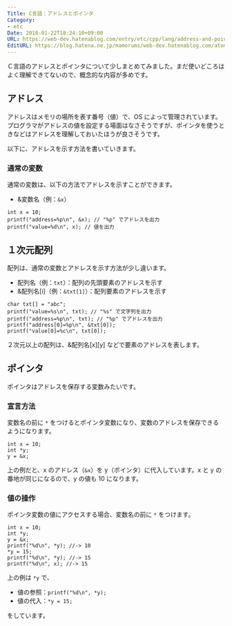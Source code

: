 ```yaml
---
Title: C言語：アドレスとポインタ
Category:
- etc
Date: 2018-01-22T18:24:10+09:00
URL: https://web-dev.hatenablog.com/entry/etc/cpp/lang/address-and-pointer
EditURL: https://blog.hatena.ne.jp/mamorums/web-dev.hatenablog.com/atom/entry/8599973812339931486
---
```


Ｃ言語のアドレスとポインタについて少しまとめてみました。まだ使いどころはよく理解できてないので、概念的な内容が多めです。


## アドレス
アドレスはメモリの場所を表す番号（値）で、OS によって管理されています。プログラマがアドレスの値を設定する場面はなさそうですが、ポインタを使うときなどはアドレスを理解しておいたほうが良さそうです。

以下に、アドレスを示す方法を書いていきます。

### 通常の変数
通常の変数は、以下の方法でアドレスを示すことができます。

- &変数名（例：`&x`）

```
int x = 10;
printf("address=%p\n", &x); // "%p" でアドレスを出力
printf("value=%d\n", x); // 値を出力
``` 

## １次元配列
配列は、通常の変数とアドレスを示す方法が少し違います。

- 配列名（例：`txt`）：配列の先頭要素のアドレスを示す
- &配列名[i]（例：`&txt[1]`）：配列要素のアドレスを示す

```
char txt[] = "abc";
printf("value=%s\n", txt); // "%s" で文字列を出力
printf("address=%p\n", txt); // "%p" でアドレスを出力
printf("address[0]=%p\n", &txt[0]);
printf("value[0]=%c\n", txt[0]);
```

２次元以上の配列は、&配列名[x][y] などで要素のアドレスを表します。


## ポインタ
ポインタはアドレスを保存する変数みたいです。

### 宣言方法
変数名の前に `*` をつけるとポインタ変数になり、変数のアドレスを保存できるようになります。

```
int x = 10;
int *y;
y = &x;
```

上の例だと、x のアドレス（`&x`）を y（ポインタ）に代入しています。x と y の番地が同じになるので、y の値も 10 になります。

### 値の操作
ポインタ変数の値にアクセスする場合、変数名の前に `*` をつけます。

```
int x = 10;
int *y;
y = &x;
printf("%d\n", *y); //-> 10
*y = 15;
printf("%d\n", *y); //-> 15
printf("%d\n", x); //-> 15
```

上の例は `*y` で、

- 値の参照：`printf("%d\n", *y);`
- 値の代入：`*y = 15;`

をしています。
